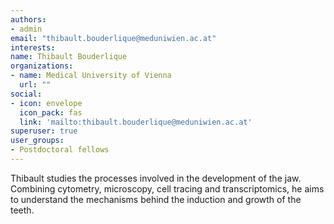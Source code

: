 ```yaml
---
authors:
- admin
email: "thibault.bouderlique@meduniwien.ac.at"
interests:
name: Thibault Bouderlique
organizations:
- name: Medical University of Vienna
  url: ""
social:
- icon: envelope
  icon_pack: fas
  link: 'mailto:thibault.bouderlique@meduniwien.ac.at'
superuser: true
user_groups:
- Postdoctoral fellows
---
```


Thibault studies the processes involved in the development of the jaw.
Combining cytometry, microscopy, cell tracing and transcriptomics, he 
aims to understand the mechanisms behind the induction and growth of the 
teeth.
